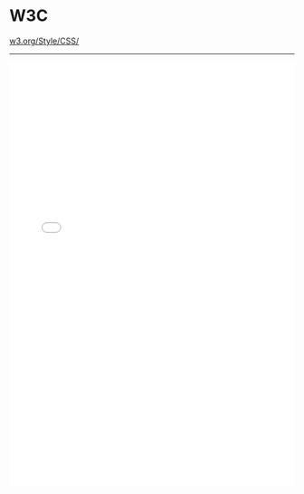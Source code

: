 # W3C

[w3.org/Style/CSS/](https://www.w3.org/Style/CSS/)

- - -

<iframe height='750' scrolling='auto' src='//codepen.io/xudafeng/embed/RRbjBy/?height=750&theme-id=dark&default-tab=css,result&embed-version=2' frameborder='no' allowtransparency='true' allowfullscreen='true' style='width: 100%;'>See the Pen <a href='http://codepen.io/xudafeng/pen/RRbjBy/'>css3 tmall logo</a> by xudafeng (<a href='http://codepen.io/xudafeng'>@xudafeng</a>) on <a href='http://codepen.io'>CodePen</a>.
</iframe>

